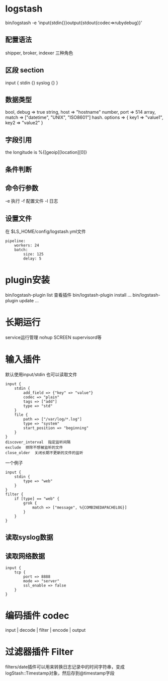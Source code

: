 # logstash
bin/logstash -e 'input{stdin{}}output{stdout{codec=>rubydebug}}'

## 配置语法
shipper, broker, indexer 三种角色

## 区段 section
input {
    stdin {}
    syslog {}
}            

## 数据类型
bool,      debug => true
string,    host => "hostname"
number,    port => 514
array,     match => ["datetime", "UNIX", "ISO8601"]
hash.      options => { key1 => "value1", key2 => "value2" }
  
## 字段引用
the longitude is %{[geoip][location][0]}

## 条件判断

## 命令行参数
-e 执行
-f 配置文件
-l 日志

## 设置文件
在 $LS_HOME/config/logstash.yml文件
```
pipeline:
    workers: 24
    batch:
        size: 125
        delay: 5
```

# plugin安装
bin/logstash-plugin list  查看插件
bin/logstash-plugin install ...
bin/logstash-plugin update ...

# 长期运行
service运行管理
nohup
SCREEN
supervisord等

# 输入插件
默认使用input/stdin
也可以读取文件
```
input {
    stdin {
        add_field => {"key" => "value"}
        codec => "plain"
        tags => ["add"]
        type => "std"
    }
    file {
        path => ["/var/log/*.log"]
        type => "system"
        start_position => "beginning"
    }
}
discover_interval  指定监听间隔
exclude  排除不想被监听的文件
close_older  关闭长期不更新的文件的监听
```

一个例子

```
input {
    stdin {
        type => "web"
    }
}
filter {
    if [type] == "web" {
        grok {
            match => ["message", %{COMBINEDAPACHELOG}]
        }
    }
}
```

## 读取syslog数据

## 读取网络数据
```
input {
    tcp {
        port => 8888
        mode => "server"
        ssl_enable => false
    }
}
```

# 编码插件 codec
input | decode | filter | encode | output

# 过滤器插件 Filter
filters/date插件可以用来转换日志记录中的时间字符串，变成logStash::Timestamp对象，然后存到@timestamp字段

